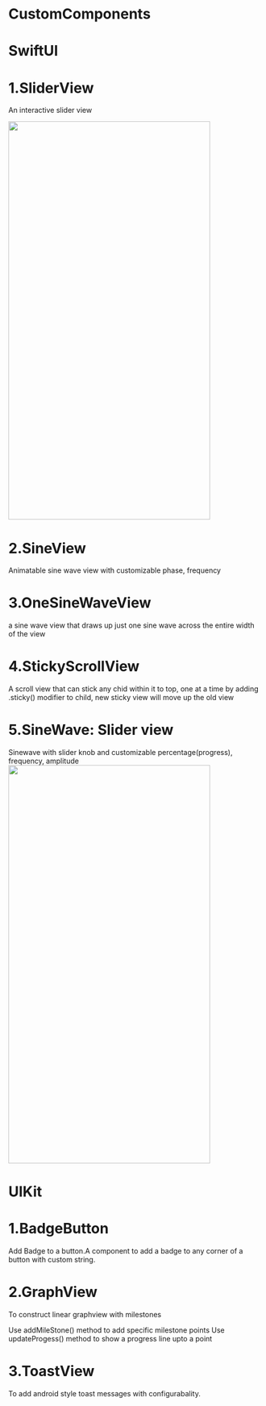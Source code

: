 # CustomComponents

# SwiftUI

# 1.SliderView

An interactive slider view 

<img src="https://github.com/tibinthomas9/CustomComponents/assets/29753504/6c8ff3ef-efd4-4569-9d2d-30d0b40fc7a2" width="400" height="790">


# 2.SineView
 Animatable sine wave view with customizable phase, frequency  

 
# 3.OneSineWaveView
 a sine wave view that draws up just one sine wave across the entire width of the view
 
# 4.StickyScrollView
 A scroll view that can stick any chid within it to top, one at a time by adding .sticky() modifier to child, new sticky view will move up the old view 

 # 5.SineWave: Slider view
  Sinewave with slider knob and customizable percentage(progress), frequency, amplitude
  <img src="[https://github.com/tibinthomas9/CustomComponents/assets/29753504/6c8ff3ef-efd4-4569-9d2d-30d0b40fc7a2](https://github.com/tibinthomas9/CustomComponents/assets/29753504/bacb3f7d-5974-46b8-806e-ea5fb8919c3d)" width="400" height="790">




 






# UIKit


# 1.BadgeButton

Add Badge to a button.A component to add a badge to any corner of a button with custom string.

# 2.GraphView

To construct linear graphview with milestones

Use addMileStone() method to add specific milestone points
Use updateProgess() method to show a progress line upto a point

# 3.ToastView

To add android style toast messages with configurabality.
